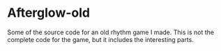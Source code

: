 # Afterglow-old
Some of the source code for an old rhythm game I made. This is not the complete code for the game, but it includes the interesting parts.
